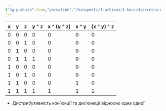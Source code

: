 ```yaml
---
{"dg-publish":true,"permalink":"/konspekti/1-arhivni/1-kurs/diskretna-matematika/zakoni-bulovoyi-algebri/"}
---
```


| x | y | z | y ^ z | x ^ (y ^ z) | x ^ y | (x ^ y) ^ z |
| --- | --- | --- | --- | --- | --- | --- |
| 0 | 0 | 0 | 0 | 0 | 0 | 0 |
| 0 | 0 | 1 | 0 | 0 | 0 | 0 |
| 0 | 1 | 0 | 0 | 0 | 0 | 0 |
| 0 | 1 | 1 | 1 | 0 | 0 | 0 |
| 1 | 0 | 0 | 0 | 0 | 0 | 0 |
| 1 | 0 | 1 | 0 | 0 | 0 | 0 |
| 1 | 1 | 0 | 0 | 0 | 1 | 0 |
| 1 | 1 | 1 | 1 | 1 | 1 | 1 |
- Дистрибутивність кон’юкції та диз’юнкції відносно одна одної